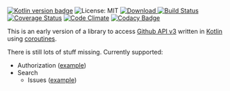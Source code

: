 [![Kotlin version badge](https://img.shields.io/badge/kotlin-1.3-blue.svg)](https://kotlinlang.org/docs/reference/whatsnew13.html) 
![License: MIT](https://img.shields.io/badge/License-MIT-blue.svg)
 [![Download](https://api.bintray.com/packages/plastic-karma/maven/githubapikt/images/download.svg) ](https://bintray.com/plastic-karma/maven/githubapikt/_latestVersion)
[![Build Status](https://api.travis-ci.com/plastic-karma/githubapikt.svg?branch=master)](https://travis-ci.com/plastic-karma/githubapikt) 
[![Coverage Status](https://codecov.io/gh/plastic-karma/githubapikt/branch/master/graph/badge.svg)](https://codecov.io/gh/plastic-karma/githubapikt)
[![Code Climate](https://codeclimate.com/github/plastic-karma/githubapikt/badges/gpa.svg)](https://codeclimate.com/github/plastic-karma/githubapikt)
[![Codacy Badge](https://api.codacy.com/project/badge/Grade/aedd472da48540b0be60b9cbe4a73b9b)](https://www.codacy.com/manual/plastic-karma/githubapikt?utm_source=github.com&amp;utm_medium=referral&amp;utm_content=plastic-karma/githubapikt&amp;utm_campaign=Badge_Grade)

This is an early version of a library to access [Github API v3](https://developer.github.com/v3/) written in [Kotlin](https://github.com/JetBrains/kotlin) using [coroutines](https://kotlinlang.org/docs/reference/coroutines-overview.html).

There is still lots of stuff missing. Currently supported:

  - Authorization ([example](https://github.com/plastic-karma/githubapikt/blob/master/src/main/kotlin/com/plastickarma/githubapikt/examples/AuthExamples.kt))
  - Search
    - Issues ([example](https://github.com/plastic-karma/githubapikt/blob/master/src/main/kotlin/com/plastickarma/githubapikt/examples/SearchExamples.kt))

